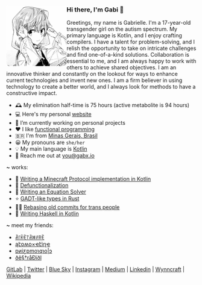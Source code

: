 <div>
  <img align="left" height="160px" src="profile.png" alt="Profile picture">

  <h3>Hi there, I'm Gabi 👋</h3>

  Greetings, my name is Gabrielle. I'm a 17-year-old transgender girl on the autism spectrum. My primary language is Kotlin, and I enjoy crafting compilers. I have a talent for problem-solving, and I relish the opportunity to take on intricate challenges and find one-of-a-kind solutions. Collaboration is essential to me, and I am always happy to work with others to achieve shared objectives. I am an innovative thinker and constantly on the lookout for ways to enhance current technologies and invent new ones. I am a firm believer in using technology to create a better world, and I always look for methods to have a constructive impact.
  <br>
</div>

- 🕰 My elimination half-time is 75 hours (active metabolite is 94 hours)
- 💻 Here's my personal [website](https://gabx.io)
- 🔭 I’m currently working on personal projects
- ❤ I like [functional programming](https://en.wikipedia.org/wiki/Functional_programming)
- 🇧🇷 I'm from [Minas Gerais, Brasil](https://en.wikipedia.org/wiki/Minas_Gerais)
- 😀 My pronouns are `she/her`
- 💡 My main language is [Kotlin](https://kotlinlang.org/)
- 📮 Reach me out at <a href="mailto:aripiprazole@algebraic.dev">you@gabx.io</a>

**~** works:
- 📖 [Writing a Minecraft Protocol implementation in Kotlin](https://aripiprazole.medium.com/writing-a-minecraft-protocol-implementation-in-kotlin-9276c584bd42)
- 🧪 [Defunctionalization](https://aripiprazole.medium.com/defunctionalization-5fd03b21813e)
- 🧮 [Writing an Equation Solver]([https://github.com/aripiprazole/eq](https://dev.to/aripiprazole/writing-an-equation-solver-6b2))
- ⭐ [GADT-like types in Rust](https://dev.to/aripiprazole/gadt-like-types-in-rust-4hcp)
- 🏳️‍⚧️ [Rebasing old commits for trans people](https://aripiprazole.medium.com/rebasing-old-commits-for-trans-people-3740d1bc1157)
- 🧪 [Writing Haskell in Kotlin](https://github.com/aripiprazole/ekko/tree/main/docs)

**~** meet my friends:

- [ꋫ꒓ꀗꍟ꓅ꋫꁒꂑꁹꍟ](https://github.com/arketamine)
- [ąէօʍօ×ҽէìղҽ](https://github.com/atomoxetine)
- [ɒᴎiƹɒmoɿqɿo|ɔ](https://github.com/clorpromazina)
- [ðê§†råÐïðl](https://github.com/oestradiol)

[GitLab](https://gitlab.com/lurasidone) |
[Twitter](https://twitter.com/algebraic_gabi) |
[Blue Sky](https://bsky.app/profile/aripiprazole.dev) |
[Instagram](https://www.instagram.com/algebraic.gabi) |
[Medium](https://medium.com/@aripiprazole) |
[Linkedin](https://www.linkedin.com/in/gabrielle-guimar%C3%A3es-1aa393233/) |
[Wynncraft](https://wynncraft.com/stats/player/Brexpiprazole) |
[Wikipedia](https://en.wikipedia.org/wiki/Aripiprazole)
